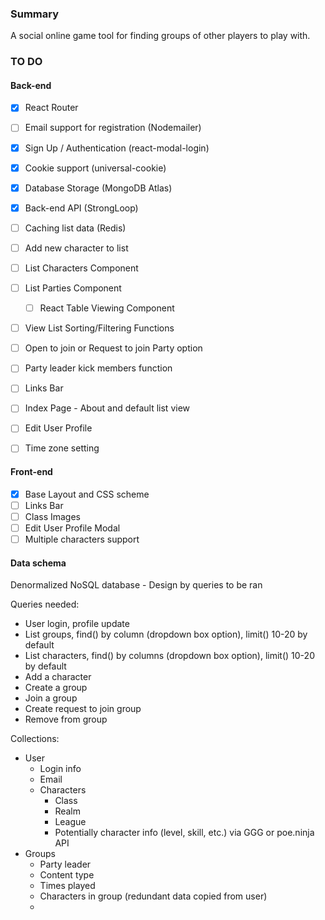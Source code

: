 
### Summary
A social online game tool for finding groups of other players to play with. 
### TO DO
#### Back-end
- [X] React Router

- [ ] Email support for registration (Nodemailer)
- [X] Sign Up / Authentication (react-modal-login)
- [X] Cookie support (universal-cookie)
- [X] Database Storage (MongoDB Atlas)
- [X] Back-end  API (StrongLoop)
- [ ] Caching list data (Redis)
- [ ] Add new character to list
- [ ] List Characters Component
- [ ] List Parties Component
    - [ ] React Table Viewing Component
- [ ] View List Sorting/Filtering Functions
- [ ] Open to join or Request to join Party option
- [ ] Party leader kick members function
- [ ] Links Bar 
- [ ] Index Page - About and default list view 
- [ ] Edit User Profile
- [ ] Time zone setting
#### Front-end 
- [X] Base Layout and CSS scheme 
- [ ] Links Bar
- [ ] Class Images
- [ ] Edit User Profile Modal 
- [ ] Multiple characters support 

#### Data schema
Denormalized NoSQL database - Design by queries to be ran

Queries needed:
- User login, profile update 
- List groups, find() by column (dropdown box option), limit() 10-20 by default
- List characters, find() by columns (dropdown box option), limit() 10-20 by default
- Add a character 
- Create a group
- Join a group
- Create request to join group
- Remove from group

Collections: 
- User
  - Login info
  - Email 
  - Characters
    - Class
    - Realm
    - League
    - Potentially character info (level, skill, etc.) via GGG or poe.ninja API 
- Groups
  - Party leader
  - Content type
  - Times played
  - Characters in group (redundant data copied from user)
  -                                     
